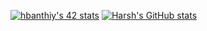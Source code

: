 [![hbanthiy's 42 stats](https://badge42.vercel.app/api/v2/cl2xrmmu4000609mlo05k9qg8/stats?cursusId=21&coalitionId=undefined)](https://profile.intra.42.fr/users/hbanthiy)
[![Harsh's GitHub stats](https://github-readme-stats.vercel.app/api?username=harshbanthiya)](https://github.com/harshbanthiya/github-readme-stats)
